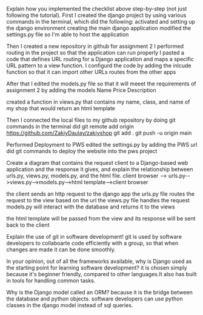 Explain how you implemented the checklist above step-by-step (not just following the tutorial).
First I created the django project by using various commands in the terminal, which did the following:
    activated and setting up the django environment
    creating the main django application
    modified the settings.py file so I'm able to host the application

Then I created a new repository in github for assignment 2
I performed routing in the project so that the application can run properly
    I pasted a code that defines URL routing for a Django application and maps a specific URL pattern to a view function.
    I configurd the code by adding the inlcude function so that it can import other URLs routes from the other apps

After that I edited the models.py file so that it will meeet the requirements of assignment 2 by adding the models 
    Name 
    Price
    Description

created a function in views.py that contains my name, class, and name of my shop that would return an html template

Then I connected the local files to my github repository by doing git commands in the terminal
    did  git remote add origin https://github.com/ZakiyDaulay/zakiyshop
    git  add .
    git push -u origin main



Performed Deployment to PWS
    edited the settings.py by adding the PWS url
    did git commands to deploy the website into the pws project

Create a diagram that contains the request client to a Django-based web application and the response it gives, and explain the relationship between urls.py, views.py, models.py, and the html file.
client browser --> urls.py-->views.py-->models.py-->html template-->client browser

the client sends an http request to the django app
the urls.py file routes the request to the view based on the url
the views.py file handles the request
models.py will interact with the database and returns it to the views

the html template will be passed from the view and its response will be sent back to the client


Explain the use of git in software development!
git is used by software developers to collaboarte code efficiently with a group, so that when changes are made it can be done smoothly. 

In your opinion, out of all the frameworks available, why is Django used as the starting point for learning software development?
it is chosen simply because it's beginner friendly, compared to other languages.It also has built in tools for handling common tasks.

Why is the Django model called an ORM?
because it is the bridge between the database and python objects. software developers can use python classes in the django model instead of sql queries. 
